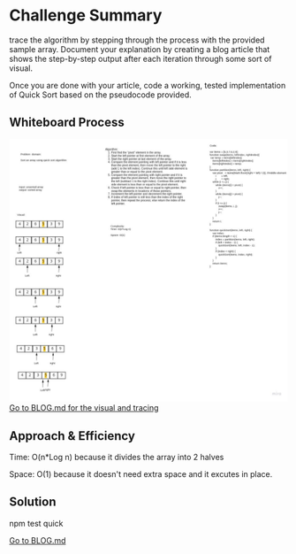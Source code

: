 # Challenge Summary
trace the algorithm by stepping through the process with the provided sample array. Document your explanation by creating a blog article that shows the step-by-step output after each iteration through some sort of visual.

Once you are done with your article, code a working, tested implementation of Quick Sort based on the pseudocode provided.

## Whiteboard Process
![whiteboard](../images/quick-sort-updated.jpg)
[Go to BLOG.md for the visual and tracing](./BLOG.md)


## Approach & Efficiency
Time: O(n*Log n)
because it divides the array into 2 halves 

Space: O(1) because it doesn't need extra space and it excutes in place.


## Solution
npm test quick <br>

[Go to BLOG.md](./BLOG.md)
